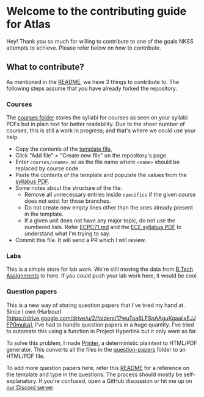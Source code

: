 # Welcome to the contributing guide for Atlas

Hey! Thank you so much for willing to contribute to one of the goals NKSS attempts to achieve. Please refer below on how to contribute.

## What to contribute?

As mentioned in the [README](./README.md), we have 3 things to contribute to. The following steps assume that you have already forked the repository.

### Courses

The [courses folder](./courses/) stores the syllabi for courses as seen on your syllabi PDFs but in plain text for better readability. Due to the sheer number of courses, this is still a work in progress; and that's where we could use your help.

- Copy the contents of the [template file](/courses/!%20TEMPLATE%20!.md),
- Click "Add file" > "Create new file" on the repository's page.
- Enter `courses/<name>.md` as the file name where `<name>` should be replaced by course code.
- Paste the contents of the template and populate the values from the [syllabus PDF](https://drive.google.com/drive/folders/1v7SuQj0RJJbz_r5xLSqj8feV6T8t9UT8).
- Some notes about the structure of the file:
  - Remove all unnecessary entries inside `specifics` if the given course does not exist for those branches.
  - Do not create new empty lines other than the ones already present in the template.
  - If a given unit does not have any major topic, do not use the numbered lists. Refer [ECPC71.md](/courses/ECPC71.md) and the [ECE syllabus PDF](https://drive.google.com/file/d/1IUDACGOHCO3h-vhx-G8ofwrD3LUfqTP-) to understand what I'm trying to say.
- Commit this file. It will send a PR which I will review.

### Labs

This is a simple store for lab work. We're still moving the data from [B.Tech Assignments](https://github.com/GetPsyched/B.Tech-Assignments) to here. If you could push your lab work here, it would be cool.

### Question papers

This is a new way of storing question papers that I've tried my hand at. Since I own (Harbour)[https://drive.google.com/drive/u/2/folders/17wuToa6LFSnAAguKgaaiixEJJFP0muka], I've had to handle question papers in a huge quantity. I've tried to automate this using a function in Project Hyperlink but it only went so far.

To solve this problem, I made [Printer](https://github.com/GetPsyched/printer), a deterministic plaintext to HTML/PDF generator. This converts all the files in the [question-papers](./question-papers/) folder to an HTML/PDF file.

To add more question papers here, refer this [README](./question-papers/README.md) for a reference on the template and type in the questions. The process should mostly be self-explanatory. If you're confused, open a GitHub discussion or hit me up on [our Discord server](https://discord.gg/3P3wg3Yahp)
